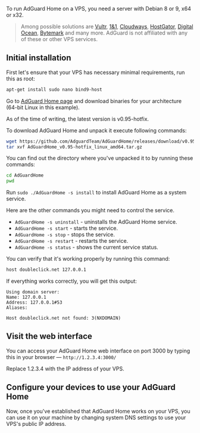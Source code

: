 To run AdGuard Home on a VPS, you need a server with Debian 8 or 9, x64 or x32. 

>Among possible solutions are [Vultr](https://www.vultr.com/), [1&1](https://www.1and1.co.uk/dynamic-cloud-server#configure-server), [Cloudways](https://www.cloudways.com/), [HostGator](https://hostgator.com/), [Digital Ocean](https://www.digitalocean.com/), [Bytemark](https://www.bytemark.co.uk/cloud-hosting/) and many more. AdGuard is not affiliated with any of these or other VPS services.

## Initial installation

First let's ensure that your VPS has necessary minimal requirements, run this as root:
```bash
apt-get install sudo nano bind9-host
```

Go to [AdGuard Home page](https://github.com/AdguardTeam/AdGuardHome#installation) and download binaries for your architecture (64-bit Linux in this example).

As of the time of writing, the latest version is v0.95-hotfix.

To download AdGuard Home and unpack it execute following commands:
```bash
wget https://github.com/AdguardTeam/AdGuardHome/releases/download/v0.95-hotfix/AdGuardHome_v0.95-hotfix_linux_amd64.tar.gz
tar xvf AdGuardHome_v0.95-hotfix_linux_amd64.tar.gz
```

You can find out the directory where you've unpacked it to by running these commands:
```bash
cd AdGuardHome
pwd
```

Run `sudo ./AdGuardHome -s install` to install AdGuard Home as a system service.

Here are the other commands you might need to control the service.

* `AdGuardHome -s uninstall` - uninstalls the AdGuard Home service.
* `AdGuardHome -s start` - starts the service.
* `AdGuardHome -s stop` - stops the service.
* `AdGuardHome -s restart` - restarts the service.
* `AdGuardHome -s status` - shows the current service status.

You can verify that it's working properly by running this command:
```bash
host doubleclick.net 127.0.0.1
```

If everything works correctly, you will get this output:
```
Using domain server:
Name: 127.0.0.1
Address: 127.0.0.1#53
Aliases:

Host doubleclick.net not found: 3(NXDOMAIN)
```

## Visit the web interface
You can access your AdGuard Home web interface on port 3000 by typing this in your browser — `http://1.2.3.4:3000/`

Replace 1.2.3.4 with the IP address of your VPS.

## Configure your devices to use your AdGuard Home

Now, once you've established that AdGuard Home works on your VPS, you can use it on your machine by changing system DNS settings to use your VPS's public IP address.